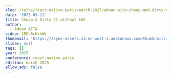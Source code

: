 ```yaml
---
slug: /talks/react-native-paris/march-2025/adnan-aita-cheap-and-dirty-ci-without-eas
date: '2025-03-11'
title: Cheap & Dirty CI without EAS
author:
  - Adnan AITA
video: 1RDu6cHihWk
thumbnail: 'https://async-assets.s3.eu-west-3.amazonaws.com/thumbnails/1RDu6cHihWk.jpg'
slides: null
tags: []
year: 2025
conference: react-native-paris
edition: march-2025
allow_ads: false
---
```

